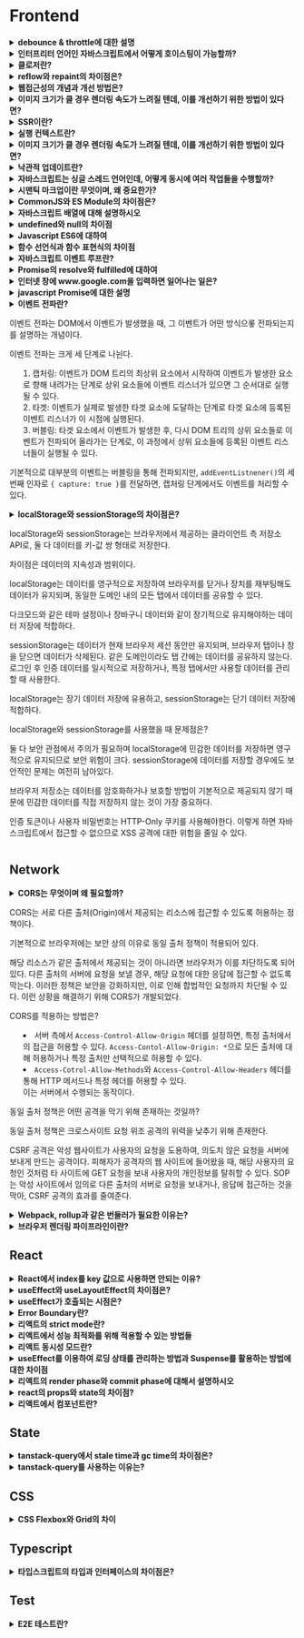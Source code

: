 # Frontend 

<details>

<summary><strong>debounce &#x26; throttle에 대한 설명</strong></summary>

**debounce**와 **throttle**은 이벤트 핸들러 너무 자주 실행되지 않도록 조절하는 기법이다.&#x20;

debounce는 이벤트가 연속적으로 발생할 때, 마지막 이벤트가 발생한 후 일정 시간이 지나야 이벤트 핸들러가 실행되는 방식이다.

Searchbar에서 사용자가 키를 입력할 때마다 검색 요청을 보내면 부하가 지나치게 커지기 때문에, 사용자가 입력을 멈춘 후 일정 시간이 지나면 검색 요청을 보내는 방식으로 디바운스를 적용할 수 있다.&#x20;

throttle은 일정 시간 간격 동안 발생한 이벤트 중 첫 번째 또는 마지막 이벤트만 처리하는 방식이다. 이벤트가 계속해서 발생하더라도 설정된 시간 동안 한 번만 이벤트 핸들러가 실행된다.&#x20;

무한 스크롤은 스크롤이 하단에 위치하게 된 순간 즉시 추가 데이터 요청을 수행하므로, 사용자에게 더 자연스러운 스크롤 경험을 제공할 수 있기 때문에 throttle을 사용하는 것이 더 적합하다.

</details>

<details>

<summary><strong>인터프리터 언어인 자바스크립트에서 어떻게 호이스팅이 가능할까?</strong></summary>

자바스크립트에서 호이스팅이 가능한 이유는 자바스크립트 엔진이 코드를 실행하기 전에 컴파일 단계와 실행 단계를 거치기 때문이다.

컴파일 단계에서 함수 및 변수 선언을 한 부분이 메모리에 할당되며 undefined로 초기화된다. 이후 실행 단계에서 코드가 진행되면서 실제 할당된 값이 대입된다.
실행 단계란 실제 코드가 실행되는 과정으로, 컴파일 단계에서 메모리에 할당된 변수와 함수가 실행된다. 여기서 변수가 할당된 값을 가지게 되고, 함수가 호출되면 그 안의 코드가 수행된다.

</details>

<details>
<summary><strong>클로저란?</strong></summary>

클로저는 함수가 선언될 때의 스코프를 기억하여, 함수가 생성된 이후에도 그 스코프에 접근할 수 있는 기능을 말한다.

클로저는 자바스크립트의 함수가 일급 객체라는 특성과 렉시컬 스코프의 조합으로 만들어진다. 

```
function outerFunction(outerVariable) {
  return function innerFunction(innerVariable) {
    console.log('Outer Variable: ' + outerVariable);
    console.log('Inner Variable: ' + innerVariable);
  };
}

const newFunction = outerFunction('outside');
newFunction('inside'); 
```

`innerFunction`은 `outerFunction`의 내부에 정의되어 있다. `innerFunction`은 자신이 생성된 스코프(`outerFunction`의 스코프)를 기억하고 `outerFunction`의 호출이 완료된 이후에도 그 스코프에 접근할 수 있다.
이것이 클로저가 동작하는 방식이다.

클로저는 다음과 같은 상황에서 활용할 수 있다.

1. 외부에서 접근할 수 없는 비공개 변수와 함수를 만들 수 있으므로 데이터를 은닉하여 외부 접근을 막고 무결성을 유지할 수 있다.
2. 비동기 작업에서 이전의 실행 컨텍스트를 유지해야 할 때 유용하다. 콜백 함수가 비동기적으로 실행될 때, 클로저를 사용하면 함수 실행 시점의 변수를 참조할 수 있다.

```
function createLogger(name) {
  return function() {
    console.log(`Logger: ${name}`);
  };
}

const logger = createLogger('MyApp');
setTimeout(logger, 1000); // 1초 후에 'Logger: MyApp' 출력
```

3. 모듈 패턴은 특정 기능을 캡슐화하고, 외부에 공개하고자 하는 부분만 선택적으로 노출하여 코드의 응집력을 높이고, 유지보수성을 향상시키는 패턴이다.
클로저를 활용하면 필요한 함수와 데이터만 외부로 노출함으로써 모듈 패턴을 쉽게 구현할 수 있다.

</details>
<details>
<summary><strong>reflow와 repaint의 차이점은?</strong></summary>

`reflow`는 브라우저가 페이지의 레이아웃을 다시 계산하는 과정을 말한다. 

DOM의 구조가 변경되거나 CSS 스타일이 변경되면, 브라우저는 각 요소가 화면에 어떻게 배치될지 다시 계산해야 한다. 이 과정은 모든 자식 요소와 관련된 부모 요소까지 영향을 주기 때문에 비용이 많이 드는 작업이다. 

예를 들어, CSS에서 요소의 width나 height 속성을 변경하면, 브라우저는 해당 요소뿐만 아니라 연관된 모든 요소의 배치를 다시 계산해야 한다.

반면에, `repaint`는 요소의 모양이나 스타일이 변경될 때 발생한다. 요소의 레이아웃은 그대로이고, 색상이나 배경 등의 스타일만 변경되는 경우를 말합니다. 

`background-color` 같은 속성을 예로 들면, 브라우저는 요소의 모양만 다시 그리면 되기 때문에 `reflow`보다는 비용이 덜 들지만, 여전히 성능에 영향을 줄 수 있다.

`reflow`는 레이아웃을 다시 계산하는 과정이고, `repaint`는 그 계산 결과를 화면에 다시 그리는 과정이다. 이 둘을 잘 이해하고 관리한다면 성능 최적화에 큰 도움이 됩니다.

1. reflow를 유발하는 CSS 속성 사용을 최소화: width, height, margin, padding, border 등의 속성은 요소의 레이아웃을 다시 계산하게 하므로 reflow를 일으킵니다. 가능한 한 미리 CSS에서 스타일을 설정해 초기 로드 시에만 계산이 이루어지도록 하고, 이후에는 가능한 변경을 지양한다.

2. CSS 애니메이션 최적화: 애니메이션에 transform과 opacity 속성만을 사용하는 것이 성능에 유리하다. 이 두 속성은 GPU 가속을 사용할 수 있어 reflow를 일으키지 않고 repaint만 발생시키므로 CPU 자원을 적게 사용한다.

3. `will-change`: CSS의 `will-change` 속성을 사용하여 브라우저에 특정 요소가 변경될 것이라고 미리 알려줄 수 있다. 예를 들어, `will-change: transform`으로 미리 GPU에서 요소를 준비하게 하여 `reflow` 및 `repaint`에 미치는 영향을 줄일 수 있다. 하지만 `will-change` 속성은 너무 자주 사용하면 메모리 낭비가 발생하므로 필요한 요소에만 적용해야 한다.
</details>
<details>
<summary><strong>웹접근성의 개념과 개선 방법은?</strong></summary>

웹 접근성은 장애인과 고령자 등 신체적 제약이 있는 사용자를 포함해, 모든 사용자가 웹 페이지를 동등하게 이용할 수 있도록 보장하는 개념이다. 네트워크 속도가 느리거나 밝은 햇빛 아래 화면을 보는 등 일상적인 제약 상황에서도, 모든 사용자가 제약 없이 웹을 사용할 수 있도록 하는 것이 웹 접근성의 궁극적인 목표이다.

웹 접근성 개선에는 다양한 방법이 있다.
1. 단순하고 명확한 구조의 HTML과 시맨틱 태그
: 시맨틱 태그는 웹 페이지의 구조와 의미를 명확하게 전달해 스크린 리더가 컨텐츠를 쉽게 이해하도록 도와준다,

2. ARIA 속성을 활용하여 스크린 리더가 동적 컨텐츠나 복잡한 UI 요소를 올바르게 인식할 수 있게 만들 수 있음

3. 키보드로도 페이지를 탐색할 수 있도록 포커스를 명확히 지정하여 키보드 사용자가 필요한 정보에 접근하기 쉽게 해야함

</details>
<details>
<summary><strong>이미지 크기가 클 경우 렌더링 속도가 느려질 텐데, 이를 개선하기 위한 방법이 있다면?</strong></summary>

1. 이미지 포맷 최적화: 전통적인 JPEG나 PNG 대신, WebP 또는 AVIF와 같은 최신 포맷으로 변환할 수 있다. 해당 포맷들은 이미지 품질을 유지하면서도 파일 크기를 크게 줄여준다. 하지만 일부 구버전의 브라우저에서는 최신 이미지 포맷을 지원하지 않으므로 호환성을 고려할 필요가 있다. WebP나 AVIF의 호환성 문제에 대비하기 위해 HTML의 `<picture>` 요소를 통해 fallback 이미지를 적용할 수 있다.
`<picture>` 요소 내부에 WebP나 AVIF와 같은 고효율 포맷을 우선 설정하고, 브라우저가 이를 지원하지 않을 경우 JPEG나 PNG와 같은 기본 포맷을 로드하도록 할 수 있다.

2. 이미지 사이즈 조정: 화면에 노출되는 크기에 비해 이미지가 과도하게 큰 경우 이미지를 작게 리사이징할 수 있다. 필요한 크기에 맞게 잘라 서버에서 내려줄 수 있으며 다양한 디바이스 해상도에 대응하기 위해 Responsive Images 기술 `srcset`과 `sizes` 속성을 활용할 수 있다.
: `srcset`과 `sizes` 속성을 활용할 수 있다. 이 경우, 브라우저가 현재 화면 크기에 최적화된 이미지를 선택하여 로드할 수 있다.

3. 지연 로딩: 사용자가 화면에 스크롤할 때 해당 위치가 도달하는 이미지가 로드되도록 설정하는 방법. 지연 로딩을 통해 초기 로딩 속도를 개선할 수 있다. `HTML loading="lazy"` 속성을 통해 구현할 수 있으며, 이를 통해 불필요한 이미지의 로드를 방지할 수 있다.

4. CDN(Content Delivery Network): CDN을 적용하면 사용자가 지리적으로 가까운 서버에서 이미지를 다운로드하게 되어 로딩 속도를 단축 시킬 수 있다.

</details>
<details>
<summary><strong>SSR이란?</strong></summary>

SSR이란 서버에서 완성된 정적 HTML을 클라이언트에 내려주는 방식이다. 클라이언트 측에서는 해당 HTML을 파싱하여 화면을 그리게 된다.

반면, CSR 방식은 브라우저가 서버로부터 비어있는 HTML을 받아온 후, 필요한 자바스크립트 번들을 다운로드 하고 번들을 실행하여 동적으로 컨텐츠를 채우는 방식이다.

SSR은 다음과 같은 장점을 가지고 있다.
: 화면이 동적으로 그려지는 CSR에 비해 크롤러가 컨텐츠를 쉽게 인식하고, 초기 로드가 상대적으로 빨라 우선순위가 부여되어 상위에 노출될 가능성이 높아지기 때문에 SEO 측면에서 유리하다.
블로그나 커머스 등 SEO가 중요한 웹 애플리케이션에 적합하다.
뿐만 아니라, CSR과 달리 SSR에서는 번들을 다운로드 받거나 번들을 실행하여 동적으로 화면을 그려낼 필요가 없기 때문에 사용자가 빠른 초기 로딩 속도를 경험할 수 있다.

하지만 SSR은 이러한 한계점이 존재한다.
전통적인 SSR 방식은 클라이언트 사이드 라우팅이 불가능하기 때문에 빠르고 매끄러운 페이지 전환 경험을 제공하기 어렵다.
또한, 단순히 정적인 리소스를 내려주는 것이 아니라, 요청 시마다 페이지를 동적으로 구성해서 내려주어야 하는 경우에는 서버 비용이 증가할 수 있다는 단점이 있다.
</details>
<details>
<summary><strong>실행 컨텍스트란?</strong></summary>
실행 컨텍스트는 자스립트에서 코드가 실행되는 환경을 의미한다. 
자바스크립트 엔진이 코드를 실행할 때, 그 코드가 실행될 때의 환경을 정의하고, 관리하기 위해 존재한다.

실행 컨텍스트는 전역 실행 컨텍스트와 함수 실행 컨텍스트로 나눌 수 있다.

전역 실행 컨텍스트는 자바스크립트가 처음 실행될 때 생성되는 컨텍스트이다. 이 전역 컨텍스트는 프로그램이 종료될 때까지 유지되며, 전역에 선언된 변수나 함수가 모두 포함된다.
전역 컨텍스트에서 선언된 변수와 함수는 프로그램 내 어디서든 접근이 가능하다.

기본적으로 자바스크립트는 싱글 스레드이기 떄문에, 전역 실행 컨텍스트는 1개만 존재한다.

함수 실행 컨텍스트는 함수가 호출될 때마다 생성되는 컨텍스트를 의미한다. 각 함수는 자신만의 실행 컨텍스트를 가지며, 이 컨테스트 내에서 선언된 변수와 함수는 해당 함수 내에서만 유효하다.
함수가 종료되면 해당 함수의 컨텍스트도 함께 사라진다.

실행 컨텍스트는 `변수 객체`, `스코프 체인`, `this`로 이루어져 있다.

1. 변수 객체
: 실행 컨텍스트 내에서 사용되는 변수와 함수 선언을 저장하는 공간이다. 전역 컨텍스트에서는 전역 객체가 변수 객체의 역할을 하고, 함수 컨텍스트에서는 활성화 객체가 변수와 매개변수를 관리한다.
2. 스코프 체인
: 현재 실행 중인 컨텍스트와 외부 렉시컬 환경의 연결을 유지한다. 변수를 참조할 때 현재 컨텍스트에서 찾지 못하면 외부 환경으로 범위를 넓혀가며 변수를 찾는다.
3. this
: this는 실행 컨텍스트에 따라 참조하는 객체가 달라진다. 전역 컨텍스트에서는 this가 전역 객체를 가리키며, 함수 컨테스트에서는 함수 호출 방법에 따라 달라진다.

실행 컨텍스트는 이러한 구성요소를 바탕으로 자바스크립트가 실행되는 동안의 환경을 관리하고, 코드 실행 시 변수의 유효 범위나 함수 호출의 맥락을 결정짓는다.
</details>
<details>
<summary><strong>이미지 크기가 클 경우 렌더링 속도가 느려질 텐데, 이를 개선하기 위한 방법이 있다면?</strong></summary>

1. 이미지 포맷 최적화: 전통적인 JPEG나 PNG 대신, WebP 또는 AVIF와 같은 최신 포맷으로 변환할 수 있다. 해당 포맷들은 이미지 품질을 유지하면서도 파일 크기를 크게 줄여준다. 하지만 일부 구버전의 브라우저에서는 최신 이미지 포맷을 지원하지 않으므로 호환성을 고려할 필요가 있다. WebP나 AVIF의 호환성 문제에 대비하기 위해 HTML의 <picture> 요소를 통해 fallback 이미지를 적용할 수 있다. <picture> 요소 내부에 WebP나 AVIF와 같은 고효율 포맷을 우선 설정하고, 브라우저가 이를 지원하지 않을 경우 JPEG나 PNG와 같은 기본 포맷을 로드하도록 할 수 있다.

2. 이미지 사이즈 조정: 화면에 노출되는 크기에 비해 이미지가 과도하게 큰 경우 이미지를 작게 리사이징할 수 있다. 필요한 크기에 맞게 잘라 서버에서 내려줄 수 있으며 다양한 디바이스 해상도에 대응하기 위해 Responsive Images 기술 srcset과 sizes 속성을 활용할 수 있다.
: srcset과 sizes 속성을 활용할 수 있다. 이 경우, 브라우저가 현재 화면 크기에 최적화된 이미지를 선택하여 로드할 수 있다.

3. 지연 로딩: 사용자가 화면에 스크롤할 때 해당 위치가 도달하는 이미지가 로드되도록 설정하는 방법. 지연 로딩을 통해 초기 로딩 속도를 개선할 수 있다. HTML loading="lazy" 속성을 통해 구현할 수 있으며, 이를 통해 불필요한 이미지의 로드를 방지할 수 있다.

4. CDN(Content Delivery Network): CDN을 적용하면 사용자가 지리적으로 가까운 서버에서 이미지를 다운로드하게 되어 로딩 속도를 단축 시킬 수 있다.

</details>

<details>
<summary><strong>낙관적 업데이트란?</strong></summary>
  
낙관적 업데이트는 성공적인 상태 업데이트가 이뤄질거라는 가정 하에 서버 응답 이전에 UI를 미리 업데이트하는 방법이다. 사용자 요청을 서버가 성공적으로 처리할 거라고 미리 예상하고, UI를 즉각적으로 변경해서 사용자에게 빠른 반응을 보여준다.

낙관적 업데이트의 대표적인 예시는 좋아요 기능이다. 사용자가 좋아요 버튼을 클릭하면 서버 응답을 기다리지 않고, 화면에 바로 좋아요 클릭에 대한 상태를 보여주는 것이다. 서버 응답이 성공적으로 돌아오면 그대로 두고, 실패하면 UI에서 해당 좋아요 상태를 해제하거나, 오류 메시지를 보여주는 방식이다.

낙관적 업데이트의 장점은, 서버 응답 속도와 관계 없이 즉각적인 피드백을 제공해서 사용자들이 시스템을 빠르게 쓸 수 있다는 점이다. 
네트워크 상태가 좋지 않거나 응답 시간이 길어도 사용자 경험에는 영향을 덜 미치게 된다.
하지만, 서버에서 오류가 발생하면 잠시동안 화면에 잘못된 정보가 표시될 수 있기 때문에 이 경우를 대비하여 오류 핸들링 로직을 같이설계해야 한다는 주의점이 있다.

낙관적 업데이트는 요청이 성공할 가능성이 높고, 사용자 경험을 즉시 개선하는 데 큰 장점이 있을 때 사용하는 것이 적합하다.
결제나 거래 내역과 같이 중요한 데이터를 다루는 경우에는 낙관적 업데이트가 오히려 사용자 경험을 저해할 수 있다.

낙관적 업데이트를 적용했을 때, 요청에 실패한다면 민감도 높은 정보가 순간적으로 잘못 표시되면서 사용자 경험을 크게 저해할 수 있기 때문이다.

또한 네트워크 환경이 불안정한 경우에, 요청에 대한 실패율이 높아질 수 있으며 이로 인해 잦은 롤백이 발생할 수 있다. 이 경우에도 사용자 경험을 저해할 수 있기 때문에 서버 응답을 기다리는 것이 더 나은 판단일 수 있다.
</details>
<details>
<summary><strong>자바스크립트는 싱글 스레드 언어인데, 어떻게 동시에 여러 작업들을 수행할까?</strong></summary>
자바스크립트는 한 번에 하나의 작업을 처리할 수 있는 단일 콜스택을 가지지만 브라우저나 node.js 환경이 제공하는 비동기 처리 메커니즘 덕분에 여러 작업을 동시에 수행할 수 있다.

자바스크립트는 브라우저의 Wev API나 libuv, 이벤트 루프, 태스크 큐를 이용하여 비동기 작업을 동시에 처리한다.
비동기 작업이 발생하면, 해당 작업은 브라우저의 Wev API에 위임된다.
예를 들어 `setTimeout`이나 `fetch`와 같은 작업이 수행되면 자바스크립트 엔진은 이 작업들을 Web API에 넘기고 다른 코드 실행을 이어간다. Web API에서 비동기 작업이 완료되면, 그 작업은 태스크 큐에 들어가 대기한다.

이후 이벤트 루프가 콜 스택이 비어있는지 확인한 뒤 태스크 큐에서 대기 중인 작업을 콜 스택으로 가져와 실행한다. 이러한 구조 덕분에 자바스크립트는 싱글 스레드임에도 비동기적으로 작업을 처리하여 다양한 작업을 효율적으로 관리할 수 있다. 해당 메커니즘 덕분에 UI 인터랙션이 끊기지 않으며, 대기 시간이 필요한 작업도 동시에 실행되는 것과 같이 동작하게 된다.

자바스크립트의 태스크 큐는 매크로태스크 큐와 마이크로태스크 큐로 나뉜다. 이런 큐는 비동기 작업의 우선순위를 관리하고, 이벤트 루프가 적절한 시점에 콜백을 실행하기 위해 사용된다.

1. 매크로태스크 큐는 일반적인 비동기 작업의 콜백이 저장되는 큐이다. `setTimeout`, `setInterval`, `I/O 작업`, 이벤트 핸들러 등은 작업 완료 후 매크로태스크 큐에 콜백을 대기시킨다. 매크로태스크 큐는 이벤트 루프의 한 번의 반복마다 하나의 태스크만 처리되므로, UI 업데이트나 다른 작업과 균형 있게 진행된다.

2. 마이크로태스크 큐는 더 높은 우선순위가 필요한 비동기 작업들이 대기하는 큐이다. `Promise.then`, `MutationObserver` 등의 비동기 콜백이 여기에 저장된다. 이벤트 루프는 매크로태스크를 실행하기 전에 항상 마이크로태스크 큐를 먼저 확인하고, 모든 마이크로태스크를 처리한 후 매크로태스크로 넘어간다. 이 방식으로 마이크로태스크 큐의 작업은 높은 우선순위로 처리된다.
</details>
<details>
<summary><strong>시맨틱 마크업이란 무엇이며, 왜 중요한가?</strong></summary>
시맨틱 마크업은 HTML 요소를 사용하는 방식으로, 단순히 시각적 목적이 아닌 요소의 의미를 잘 나타내도록 작성하는 방식을 말한다. 
`div`와 `span` 같은 비 시맨틱 태그가 아닌 `header,footer,article,section` 같은 시맨틱 태그를 사용하여 문서 구조와 컨텐츠의 역할을 명확하게 하는 것이다.

시맨틱 마크업이 중요한 이유는 다음과 같다.
1. 접근성을 개선하기 위함
: 시맨틱 요소들은 스크린 리더와 같은 접근성 도구에서 컨텐츠의 구조를 더욱 잘 해석할 수 있게 해주어 시각 장애인이나 노인 등 다양한 사용자 층이 사이트를 효과적으로 탐색할 수 있게 한다.
해당 요소를 올바르게 사용하면, 더 많은 사람들에게 접근 가능한 웹 환경을 제공할 수 있다.

2, SEO에 유리함
: 검색 엔진은 HTML의 시멘틱 구조를 통해 페이지 구성을 파악하기 때문에 시맨틱 마크업을 적절히 적용하면, 검색 엔진이 페이지를 올바르게 파악할 수 있고, 그에 따라 검색 결과에서 더 잘 노출될 가능성이 높아진다. 

따라서 시맨틱 마크업은 단순한 코드 작성 컨벤션을 넘어, 웹 접근성과 SEO를 위한 중요한 요소로 웹 개발에서 필수적인 요소이다.

그렇다면 CSR에서도 시맨틱 마크업이 SEO에 영향을 미칠까?

CSR 환경에서 대부분의 컨텐츠가 클라이언트에서 렌더링 되기 때문에 검색 엔진이 페이지를 크롤링 할 때 페이지의 초기 컨텐츠만 인식할 가능성이 크다. 하지만 최근 검색 엔진들은 javascript 렌더링을 지원하는 방향으로 진화하고 있으며, 페이지의 시맨틱 구조를 어느정도 파악할 수 있기 때문에 시맨틱 마크업을 제대로 적용하면 CSR에서도 검색 엔진이 컨텐츠의 중요한 부분을 더 쉽게 인식하게 되어 검색 결과에 긍정적인 영향을 미칠 수 있다.

</details>

<details>
<summary><strong>CommonJS와 ES Module의 차이점은?</strong></summary>
CommonJS와 ES Module(ESM) 은 자바스크립트에서 모듈을 관리하고 불러오는 두 가지 주요 방식이다.

먼저 CommonJS는 주로 Node.js 환경에서 사용되며, 모듈을 동기적으로 불러옵니다. 모듈이 로드될 때까지 다음 코드가 실행되지 않는 방식입니다. 

CommonJS는 require 키워드를 사용해 모듈을 가져오고, module.exports를 통해 내보낸다. 이 방식은 주로 서버측에서 사용 됐지만, 클라이언트 환경에서도 번들러를 통해 사용할 수 있다.

ES Module은 자바스크립트의 공식 표준 모듈 시스템으로, ECMAScript 2015(ES6)부터 도입되었다. ESM은 브라우저와 Node.js 환경에서 모두 사용할 수 있으며, 모듈을 비동기적으로 로드한다. 
모듈을 가져올 때는 import 키워드를 사용하고, 내보낼 때는 export를 사용한다. ESM은 정적 분석이 가능해, 트리 쉐이킹과 같은 최적화 작업에도 유리하다.

정리하자면, CommonJS는 주로 동기적이고 서버 측에서 많이 사용되며,ESM은 비동기적이고 브라우저와 서버 모두에서 사용할 수 있다는 차이점을 가지고 있다.

하지만 Node.js에서도 최근에는 ESM 사용이 증가하고 있는 추세이며, Node.js는 버전 12부터 네이티브로 ESM을 지원하기 시작했다. 
브라우저와 서버 간의 모듈 호환성을 위해 풀스택 애플리케이션 개발에서도 ESM이 많이 사용되고 있다. 특히 ESM은 비동기적 로딩과 트리 쉐이킹 같은 최적화 작업에 유리하다는 점에서 점점 더 선호되고 있다.
</details>

<details>
<summary><strong>자바스크립트 배열에 대해 설명하시오</strong></summary>
자바스크립트의 배열은 순서가 있는 리스트형 객체로, 여러 값을 하나의 자료구조에 저장할 수 있다.

배열은 제로 인덱스 기반으로, 배열의 각 값은 인덱스를 통해 접근할 수 있다. 배열 내부에는 다양한 데이터 타입을 함께 저장할 수 있다.

```javascript
const array = [1, 'apple', true, { key: 'value' }];
```

자바스크립트 배열의 중요한 특징 중 하나는 동적 배열이라는 점이다. 배열의 크기를 미리 지정하지 않아도 요소를 추가할 때마다 배열의 크기가 자동으로 조정된다는 특징이 있다.
요소를 추가하거나 특정 인덱스에 값을 할당하면 배열은 자동으로 확장된다.

자바스크립트의 length 속성은 배열의 크기를 나타내며, 배열에 요소가 추가되거나 제거될 때 자동으로 변경된다.

배열은 자바스크립트의 객체와 유사한 방식으로 관리되며, 해시 테이블과 같은 자료구조로 구현되어 있다. 
이로 인해 배열 요소들은 메모리 상에서 연속적이지 않아도 되며 배열의 크기를 미리 지정하지 않고도 유연하게 사용 가능하다는 특징이 있다.

</details>
<details>
<summary><strong>undefined와 null의 차이점</strong></summary>
`undefined`와 `null` 둘 다 값이 없다는 의미를 갖고 있지만, 이러한 차이점을 가지고 있다.

`undefined`는 자바스크립트에서 자동으로 할당되는 값이다.
변수는 선언했지만, 아직 아무 값도 할당하지 않았을 때, 자바스크립트는 해당 변수에 `undefined`라는 값을 자동으로 할당한다.

반면에 `null`은 개발자가 의도적으로 할당하는 값으로 특정 변수에 값이 없음을 명확하게 표현하기 위해 `null`을 할당할 수 잇다.

==에서는 `null`과 `undefined`가 동일하다고 처리되지만 ===에서는 다르게 취겁된다.

메모리 관련 차이점은 다음과 같다.
`null`은 개발자가 명시적으로 메모리를 해제하고자 할 때 사용하는 방법이다. 객체를 참조하던 변수를 `null`로 설정하면, 해당 변수는 더이상 그 객체를 가리키지 않으므로 참조가 끊어진다. 참조가 끊기면 javascript의 가비지컬렉터는 해당 객체가 더이상 사용되지 않는다고 판단하여 메모리에서 제거할 수 있다.

`undefined`는 자바스크립트 엔진이 자동으로 할당하는 값으로, 메모리 해제와 직접적인 관련은 없다. 변수가 `undefined` 상태라고 해서 가비지 컬렉션 대상이 되는 것은 아니며, 이 값 자체가 메모리 해제를 유도하는 것은 아니다. `undefined`는 값이 정의되지 않음을 나타낼 뿐이며 변수 값이 `undefined`라고 해서 자바스크립트가 해당 변수를 메모리 해제 대상으로 인식하지는 않는다.
</details>
<details>
<summary><strong>Javascript ES6에 대하여</strong></summary>

ES6는 자바스크립트의 최신 버전으로 코드의 가독성과 유지보수셩을 높이고 현대 웹 애플리케이션의 요구를 반영하기 위한 여러 기능들을 제공한다.

다음과 같은 변경사항들이 있다.

1. let과 const 키워드의 추가: let은 변수 선언, const는 상수 선언에 사용된다. var과 달리 let과 const는 블록 스코프를 가지므로 코드의 안정성이 더 높다. 또한 변수 선언 이전에 접근했을 때 undefined가 할당되징 낳고, ReferenceError가 발생한다는 점에서도 차이가 있다.

2. 화살표 함수의 도입: 기존 함수의 정의 방식보다 간결하고 가독성이 좋다. this의 바인딩을 호출 문맥과 일치시키기 때문에 함수 내부에서의 혼란이 줄었다.

3. class 문법의 추가: 객체 지향 프로그래밍의 핵심 개념인 생성자, 상속, 메서드 오버라이딩 등을 자바스크립트에서 활용할 수 있게 되었다.

4. 템플릿 리터럴의 추가: 문자열 내에 변수를 쉽게 삽입할 수 있어 기존의 문자열 연결 방식보다 가독성과 유연성이 향상되었다.

이외에도 구조 분해 할당, Spread Operator과 Rest Parameter, Promise 등 중요한 기능들이 추가되었다.
</details>

<details>
<summary><strong>함수 선언식과 함수 표현식의 차이점</strong></summary>
함수 선언식과 함수 표현식은 자바스크립트에서 함수를 정의하는 방법으로 다음과 같은 차이졈을 갖고 있다.

- 함수 선언식은 이름이 있는 함수이다. 자바스크리븥 엔진이 코드를 실행하기 전에 메모리에 로드하기 때문에 호이스팅이 발생한다.<br/>
=> 함수 선언식으로 정의된 함수는 코드 내 어디서든 호출이 가능하다.

```javascript
console.log(add(2, 3)); // 5

function add(a, b) {
    return a + b;
}
```
`add` 함수는 선언된 위치보다 앞에서 호출해도 정상 작동한다. 자바스크립트 엔진이 실행 전에 함수 선언을 미리 메모리에 로드했기 때문이다.

- 함수 표현식은 변수에 익명 함수를 할당하는 방식으로, 할당된 변수명으로 호출할 수 있다.<br/>
함수 표현식은 호이스팅이 되지 않으며, 변수에 할당된 이후에만 호출할 수 있다. 코드의 흐름 상 변수가 선언된 후에만 해당 함수를 사용할 수 있다.

```javascript
console.log(multiply(2, 3)); // not defined 에러 발생

const multiply = function (a, b) {
    return a * b;
};
```

함수 선언식은 호이스팅이 되어 코드의 어디서든 호출이 가능하지만, 함수 표현식은 변수에 할당된 후에만 사용 가능하다.

</details>

<details>
<summary><strong>자바스크립트 이벤트 루프란?</strong></summary>

자바스크립트의 이벤트 루프는 자바스크립트가 싱글 스레드 기반 언어임에도 불구하고 비동기 작업을 처리할 수 있게 해주는 중요한 메커니즘이다.

자바스크립트는 기본적으로 한 번에 한 가지의 작업만 수행할 수 있다. 하지만 이벤트 루프가 콜 스택과 태스크 큐를 관리하면서 비동기 작업이 완료되면 그 결과를 처리할 수 있게 도와준다.
콜 스택은 현재 실행 중인 코드가 쌓이는 곳이고, 태스크 큐는 비동기 작업이 완료되면 그 결과를 대기시키는 곳이다.

자바스크립트에서 `setTimeout(callback, 0)`을 호출하면, 이 콜백 함수는 바로 실행되는 것이 아니라 웹 API에 의해 타이머가 설정되고, 그 타이머가 0밀리초 후에 만료되면 콜백 함수가 태스크 큐에 추가된다. 그 후 콜스택이 비어있는 시점에 이벤트 루프가 태스크 큐에서 대기 중인 callback을 꺼내서 실행한다.

따라서 `setTimeout(callback, 0)`을 호출해도 현재 실행 중인 모든 동기 작업들이 완료된 후에야 그 콜백이 실행된다. 
</details>
<details>
<summary><strong>Promise의 resolve와 fulfilled에 대하여</strong></summary>

resolve는 Promise를 완료시키는 함수이고, fulfilled는 해당 Promise가 완료된 상태를 뜻한다.

resolve는 Promise가 성공적으로 끝났을 때 결과 값을 넘겨주는 함수이다.

어떤 비동기 작업이 잘 끝났을 때, resolve를 호출해서 '이 작업이 끝났고 결과는 이렇게 나왔다' 라고 전달하게 된다. 이렇게 resolve가 호출되면, Promise의 상태는
fulfilled로 바뀌게 된다.

resolve는 Promise를 성공적으로 마무리 짓는 행위라고 볼 수 있고, fulfilled는 그 결과로 발생하는 완료된 상태를 의미한다.

만약 비동기 작업에 오류나 실패가 발생하면 reject가 호출되어 reject 상태가 된다. 
then은 resolve 된 값을 처리하고 catch는 reject된 오류를 처리하는 식으로 Promise의 결과를 다루게 된다.
</details>

<details>
<summary><strong>인터넷 창에 www.google.com을 입력하면 일어나는 일은?</strong></summary>

1. DNS 조회: 사용자가 www.google.com을 입력하면 브라우저는 도메인 주소를 IP 주소로 변환(DNS 조회)한다. 브라우저는 캐시된 DNS 기록을 먼저 확인하고, 없으면 로컬 DNS 서버에 요청하여 해당 IP 주소를 얻는다. 
2. TCP 연결 수립: IP 주소가 확인되면, 브라우저는 서버와 TCP 연결을 수립한다. TCP는 데이터를 신뢰성 있게 전달하기 위한 프로토콜이다. 이 과정에서 브라우저는 서버와 3-way-handshake를 수행한다.<br/>
브라우저가 SYN 패킷을 보내고, 서버가 SYN-ACK 패킷을 보내며, 다시 브라우저가 ACK 패킷을 보내는 과정이다.
3. HTTP 요청:  TCP 연결이 수립되면, 브라우저는 HTTP/HTTPS 요청을 보낸다. 만약 HTTPS 를 사용할 경우, SSL/TLS 핸드셰이트도 수행한다. 이 과정에서 브라우저와 서버가 암호화된 연결을 설정하기 위한 보안 인증서를 교환하고, 암호화 키를 협상한다.
4. 서버의 응답: 서버는 요청을 받고 해당 리소스(HTML, CSS, Javascript)를 브라우저에게 응답으로 보낸다.
5. 브라우저 렌더링: 받은 리소스를 바탕으로 브라우저 렌더링 파이프라인을 진행한다. DOM과 CSSOM을 생성하고, 렌더 트리를 구성한 뒤, 레이아웃과 페인트 단계를 통해 웹 페이지가 화면에 표시된다.

</details>
<details>
<summary><strong>javascript Promise에 대한 설명</strong></summary>
자바스크립트는 비동기처리를 위한 콜백 함수를 많이 사용한다. 하지만 콜백 함수는 코드가 복잡해짐에 따라 중첩되는 콜백 지옥 문제를 야기할 수 있다. Promise는 이러한 비동기 처리의 가독성을 높이고, 코드의 흐름을 명확하게 관리하도록 도와주는 방식이다.

Promise는 다음과 같은 상태를 가진다.

1. Pending(비동기 작업이 아직 완료되징 않은 초기 상태)
2. Fulfilled(비동기 작업이 성공적으로 완료되어 값을 반환한 상태)
3. Rejected(비동기 작업이 실패하여 오류를 반환한 상태)

세 가지 상태 중 하나로 전환되면, 이후에는 다른 상태로 전환되지 않으며, `Fulfilled`나 `Rejected`상태가 되면 결과값을 통해 해당 작업의 성공 여부를 알 수 있다.

Promise 객체는 비동기 작업을 수행할 함수를 인자로 받아서 실행하며, 해당 함수는 resolve와 reject라는 두 가지 콜백을 받는다.

resolve는 비동기 작업이 성공했을 때 값을 전달하여 Promise를 fulfilled 상태로 전환하고, reject는 비동기 작업이 실패했을 때 오류를 전달하여 Promise를 Rejected 상태로 전환한다.

또한 try-catch-finally의 구조로 비동기 작업의 실패와 에러, 또 마지막 부분에 대한 처리를 명시적으로 나타내줄 수 있다.

Promise는 코드의 가독성을 높이고, 비동기 작업의 흐름을 제어하는 데 매우 유용하다. 여러 개의 Promise를 순차적으로 연결할 수도 있고, Promise.all이나 allSettled 같은 메서드를 통해 병렬로 비동기 작업을 처리해볼 수 있다.

하지만 다음과 같은 단점이 있다. 

1. 복잡한 에러처리: Promise는 단일 체인에서는 에러 처리가 간단하지만, 여러 Promise가 중첩되거나 서로 다른 비동기 흐름에서 에러가 발생할 경우 복잡도가 증가할 수 있다. 비동기 흐름에서 발생하는 다양한 에러를 모두 처리하려면 코드가 복잡해질 수 있다.

2. 콜백 지옥을 완전히 해결할 수 없음: Promis는 콜백 지옥 문제를 어느 정도 해결하지만, 비동기 작업이 복잡하게 중첩되면 여전히 콜백과 유사하게 여러 then 메서드가 연속해서 사용되며 가독성이 떨어질 수 있다. 여러 Promise를 순차적으로 실행해야 할 때 then 체인을 계속 사용하면 코드의 들여쓰기 구조가 복잡해지고 이해하기 어려워지는 문제점이 있다. 해당 문제점은 async/await를 통해 개선할 수 있다.
</details>
<details>
<summary><strong>이벤트 전파란?</strong><summary>

이벤트 전파는 DOM에서 이벤트가 발생했을 때, 그 이벤트가 어떤 방식으롷 전파되는지를 설명하는 개념이다.

이벤트 전파는 크게 세 단계로 나뉜다.

1. 캡처링: 이벤트가 DOM 트리의 최상위 요소에서 시작하여 이벤트가 발생한 요소로 향해 내려가는 단계로 상위 요소들에 이벤트 리스너가 있으면 그 순서대로 실행될 수 있다.
2. 타겟: 이벤트가 실제로 발생한 타겟 요소에 도달하는 단계로 타겟 요소에 등록된 이벤트 리스너가 이 시점에 실행된다.
3. 버블링: 타겟 요소에서 이벤트가 발생한 후, 다시 DOM 트리의 상위 요소들로 이벤트가 전파되어 올라가는 단계로, 이 과정에서 상위 요소들에 등록된 이벤트 리스너들이 실행될 수 있다.

기본적으로 대부분의 이벤트는 버블링을 통해 전파되지만, `addEventListnener()`의 세 번째 인자로 `{ capture: true }`를 전달하면, 캡처링 단계에서도 이벤트를 처리할 수 있다.

</details>
<details>
<summary><strong>localStorage와 sessionStorage의 차이점은?</strong><summary>

localStorage와 sessionStorage는 브라우저에서 제공하는 클라이언트 측 저장소 API로, 둘 다 데이터를 키-값 쌍 형태로 저장한다.

차이점은 데이터의 지속성과 범위이다.

localStorage는 데이터를 영구적으로 저장하여 브라우저를 닫거나 장치를 재부팅해도 데이터가 유지되며, 동일한 도메인 내의 모든 탭에서 데이터를 공유할 수 있다.

다크모드와 같은 테마 설정이나 장바구니 데이터와 같이 장기적으로 유지해야하는 데이터 저장에 적합하다.

sessionStorage는 데이터가 현재 브라우저 세션 동안만 유지되며, 브라우저 탭이나 창을 닫으면 데이터가 삭제된다. 같은 도메인이라도 탭 간에는 데이터를 공유하지 않는다.
로그인 후 인증 데이터를 일시적으로 저장하거나, 특정 탭에서만 사용할 데이터를 관리할 때 사용한다.

localStorage는 장기 데이터 저장에 유용하고, sessionStorage는 단기 데이터 저장에 적합하다.

localStorage와 sessionStorage를 사용했을 때 문제점은?

둘 다 보안 관점에서 주의가 필요하며 localStorage에 민감한 데이터를 저장하면 영구적으로 유지되므로 보안 위험이 크다.
sessionStorage에 데이터를 저장할 경우에도 보안적인 문제는 여전히 남아있다.

브라우저 저장소는 데이터를 암호화하거나 보호할 방법이 기본적으로 제공되지 않기 때문에 민감한 데이터를 직접 저장하지 않는 것이 가장 중요하다.

인증 토큰이나 사용자 비밀번호는 HTTP-Only 쿠키를 사용해야한다. 이렇게 하면 자바스크립트에서 접근할 수 없으므로 XSS 공격에 대한 위험을 줄일 수 있다.
</details>

<h2>Network</h2>

<details>
<summary><strong>CORS는 무엇이며 왜 필요할까?</strong><summary>

CORS는 서로 다른 출처(Origin)에서 제공되는 리소스에 접근할 수 있도록 허용하는 정책이다.

기본적으로 브라우저에는 보안 상의 이유로 동일 출처 정책이 적용되어 있다.

해당 리소스가 같은 출처에서 제공되는 것이 아니라면 브라우저가 이를 차단하도록 되어 있다. 다른 출처의 서버에 요청을 보낼 경우, 해당 요청에 대한 응답에 접근할 수 없도록 막는다.
이러한 정책은 보안을 강화하지만, 이로 인해 합법적인 요청까지 차단될 수 있다. 이런 상황을 해결하기 위해 CORS가 개발되었다.

CORS를 적용하는 방법은?

- 서버 측에서 `Access-Control-Allow-Origin` 헤더를 설정하면, 특정 출처에서의 접근을 허용할 수 있다. `Access-Contol-Allow-Origin: *`으로 모든 출처에 대해 허용하거나 특정 출처만 선택적으로 허용할 수 있다.
- `Access-Cotrol-Allow-Methods`와 `Access-Control-Allow-Headers` 헤더를 통해 HTTP 메서드나 특정 헤더를 허용할 수 있다.<br/>
이는 서버에서 수행되는 동작이다.

동일 출처 정책은 어떤 공격을 막기 위해 존재하는 것일까?

동일 출처 정책은 크로스사이트 요청 위조 공격의 위력을 낮추기 위해 존재한다.

CSRF 공격은 악성 웹사이트가 사용자의 요청을 도용하여, 의도치 않은 요청을 서버에 보내게 만드는 공격이다. 피해자가 공격자의 웹 사이트에 들어왔을 때, 해당 사용자의 요청인 것처럼
타 사이트에 GET 요청을 보내 사용자의 개인정보를 탈취할 수 있다. SOP는 악성 사이트에서 임의로 다른 출처의 서버로 요청을 보내거나, 응답에 접근하는 것을 막아, CSRF 공격의 효과를 줄여준다.
</details>
<details>
<summary><strong>Webpack, rollup과 같은 번들러가 필요한 이유는?</strong></summary>

번들러는 다양한 파일과 모듈을 하나의 배포 가능한 번들로 묶는 역할을 한다. 번들러가 필요한 주요 이유는 다음과 같다.

1. 네트워크 요청 성능을 개선하기 위해: 다수의 개별 파일에 대해 모두 네트워크 요청을 수행할 경우, 성능에 부정적인 영향이 있을 수 있다. 번들러는 다수의 파일을 하나 또는 소수의 파일로 묶어 네트워크 요청을 최적화함
2. 번들러는 트랜스파일링을 통해 더 효율적이고 호한성 있는 애플리케이션을 만드는데 기여한다: 트랜스파일링을 통해 코드를 최적화하고 `Dead Code Elimination`과 `Tree Shaking`과 같은 방법을 통해 사용되지 않는 코드와 불필요한 모듈을 제거해 번들 크기를 줄이고 로딩 성능을 개선한다.<br/>
번들러는 호환성을 높이기 위해 최신 Javascript 문법과 기능을 구형 브라우저에서도 실행 가능하도록 변환한다.
</details>
<details>
<summary><strong>브라우저 렌더링 파이프라인이란?</strong></summary>

브라우저가 웹 페이지를 화면에 표시하기 위해 거치는 과정을 브라우저 렌더링 파이프라인이라고 한다.

다음과 같은 단계로 나눌 수 있다.

1. DOM 생성: 브라우저가 HTML 파일을 받으면, 이 파일을 바이트 단위로 읽기 시작한다. 브라우저의 HTML 파서는 이 바이트들을 문자로 변환하고, 이 문자들을 다시 HTML 토큰으로 변환한다. 이 HTML 토큰들은 각각의 태그와 그 안에 포함된 텍스트, 속성 등을 의미하게 된다.<br/>
HTML 토큰이 생성되면, 브라우저는 이를 기반으로 DOM 트리를 생성한다. DOM 트리는 HTML 문서의 구조를 트리 형태로 표현한 것으로, 각 태그가 노드가 되어 부모-자식 관계를 형성한다.

2. CSSOM 생성: 브라우저는 CSS파일을 파싱한다. CSS 파일 역시 바이트로 전송되므로, 브라우저는 이를 문자로 변환한 뒤, CSS 규칙으로 나눈다. 각 CSS 규칙은 선택자(selector)와 선언(declaration)으로 구성되는데, 선택자는 스타일을 적용할 HTML 요소를 정의하고, 선언은 적용할 스타일을 정의한다.<br/>
브라우저는 이 CSS 규칙들을 기반으로 CSSOM 트리를 생성한다. CSSOM 트리는 DOM과 유사하게 트리 구조를 가지며, 각 노드는 해당 노드에 적용될 스타일 정보를 포함한다.

3. 렌더 트리 생성: 브라우저는 DOM과 CSSOM을 결합하여 렌더 트리를 생성한다. 렌더 트리는 화면에 실제로 표시될 요소들로만 구성된다. 렌더 트리의 각 노드는 DOM 트리의 요소와 연결되며, CSSOM 트리에서 해당 요소에 적용된 스타일 정보를 포함한다. 렌더 트리는 HTML 문서의 구조와 각 요소의 스타일 정보를 모두 포함한 트리이다.

4. 레이아웃: 렌더 트리가 생성된 후, 브라우저는 이 트리를 사용해 각 요소의 정확한 위치와 크기를 계산한다. 이 과정이 바로 레이아웃이다. 레이아웃 과정에서는 렌더 트리의 각 노드가 화면의 어디에 위치할 지, 그리고 얼마나 큰지를 계산하게 된다. 이 계산은 뷰포트 크기와 같은 정보에 의존하게 되며, 화면의 크기가 변경되면 브라우저는 레이아웃 과정을 다시 수행해야 한다.

5. 페인팅: 레이아웃이 완료되면, 브라우저는 각 요소를 실제로 화면에 그리는 작업을 시작한다. 이 과정을 페인팅이라고 하며, 텍스트, 색상, 그림자, 이미지 등 모든 시각적 요소가 화면에 그려진다. 복잡한 그래픽이나 애니메이션이 포함된 경우 페인트 작업이 많아져 성능이 저하될 수 있다.

6. 컴포지팅: 브라우저는 화면에 그려질 요소들을 각각의 레이어로 분리하고, 이 레이어들을 결합하여 최종 화면을 구성한다. 이 과정에서는 GPU를 활용하여 각 레이어를 빠르게 합성한다.

</details>
<h2>React</h2>

<details>

<summary><strong>React에서 index를 key 값으로 사용하면 안되는 이유?</strong></summary>

배열의 요소들이 추가되거나 삭제될 때, 배열의 순서가 바뀌는 경우 문제가 발생할 수 있기 때문이다.

리액트는 key를 통해 리스트에서 어떤 요소가 변경, 추가, 삭제되었는지 추적하며, index를 key로 사용하면 배열의 순서가 변경될 때 리액트가 요소들을 잘못 인식할 수 있기 때문이다. 리액트는 이를 새로운 요소로 인식해 불필요하게 재렌더링을 하거나, 요소의 상태를 잘못 처리할 수 있다.

따라서 데이터의 유일성을 보장하고 변하지 않는 값을 사용해야하며, 데이터베이스에서 제공하는 고유 ID를 사용하는 것이 일반적이다.

</details>

<details>
<summary><strong>useEffect와 useLayoutEffect의 차이점은?</strong></summary>

`useEffect`와 `useLayout` 모두 렌더링 후에 특정 작업을 수행하기 위해 사용되지만 실행되는 타이밍과 용도가 다르다.

`useEffect`는 렌더링이 완료되는 시점에 비동기적으로 실행된다. 화면이 실제로 사용자에게 그려진 후에 `useEffect`가 실행되는 방식이다. 보통 데이터를 가져오는 작업이나 이벤트 리스너 추가 등 렌더링 후에 화면에 직접적인 영향을 주지 않는 작업에 주로 사용된다.

`useLayoutEffect`는 렌더링 후 DOM이 업데이트 되기 직전 시점에 동기적(화면에 내용이 그려지기 전에 모든 레이아웃 관련 작업이 완료됨)으로 실행된다. DOM의 크기를 측정하거나 위치를 조정해야할 때 `useLayoutEffect`를 사용하면 즉각적으로 그 변경사항이 반영되어 화면 깜빡임이나 불필요한 재렌더링을 방지할 수 있다.

렌더링 후 실행되는 비동기 작업에는 `useEffect`가 적합하고 레이아웃 작업이나 DOM 조작과 같이 화면에 그려지기 전에 완료되어야 하는 작업에는 `useLayoutEffect`가 적합하다.

`useLayoutEffect`는 동기적으로 실행되기 때문에 너무 많은 작업이 실행되면 렌더링이 느려질 수 있다. 보통은 `useEffect`를 사용하고 화면에 영향을 주는 작업만 `useLayoutEffect`로 처리하는 것이 좋다.
</details>
<details><summary><strong>useEffect가 호출되는 시점은?</strong></summary>

React의 useEffect는 컴포넌트의 특정 시점에 자동으로 호출되는 훅이다

컴포넌트가 

1. 마운트
2. 업데이트
3. 언마운트

되는 시점에 호출된다.

useEffect는 컴포넌트가 마운트될 때(처음 렌더링되고 나서) 호출된다. 이때 데이터 초기화나 외부 API 호출, 구독 설정 등의 작업을 실행할 수 있다. 이때 useEffect는 컴포넌트가 처음 마운트될 때 필요한 초기 작업을 수행할 수 있다.

useEffect는 의존성 배열에 지정된 값이 변경될 때마다 다시 호출된다. 두 번째 인자로 주어지는 의존성 배열은 useEffect가 어떤 상태나 props의 변화에 반응할지를 결정하는데, 예를 들어 

```javascript
useEffect(() => {...}, [count])
```

처럼 `count` 상태가 의존성 배열에 있을 경우, `count` 값이 변경될 때마다 useEffect가 호출된다. 

이를 통해 특정 상태나 props가 변경될 때마다 필요한 동작을 수행하도록 할 수 있으며, 컴포넌트의 변화에 따라 동적으로 실행되는 로직을 설정할 수 있다.
단, 의존성 배열을 넘기지 않을 경우에는 매 렌더링마다 호출된다.

마지막으로, 의존성 배열에 지정된 값이 변경될 때와, 컴포넌트가 언마운트될 때 useEffect의 return 값으로 지정된 클린업 함수가 호출된다. 

이 정리 함수를 이용하여 이벤트 리스너 제거, 타이머 해제, 구독 취소 등의 작업을 수행할 수 있다. 이를 통해 useEffect를 통해 발생한 부수효과를 정리하는 것이다.

useEffect는 컴포넌트가 처음 렌더링된 후, 의존성 배열의 값이 변경될 때, 그리고 컴포넌트가 언마운트될 때 호출된다.
</details>
<details>
<summary><strong>Error Boundary란?</strong></summary>
Error Boundary는 React 컴포넌트에서 발생하는 오류를 잡아내고, 전체 애플리케이션이 다운되는 것을 방지하기 위한 특수한 컴포넌트이다. 클라이언트에서 오류가 발생할 때 표시할 UI를 지공하여, 애플리케이션의 신뢰성과 사용자 경허을 높이는 데 활용된다.
클래스 형 컴포넌트의 `componentDidCatch`와 `getDerivedStateFromError` 두 가지 라이프 사이클 메서드를 사용하여 오류 발생 시의 행동을 정의할 수 있다.

`ErrorBoundary`는 클래스형 컴포넌트에서만 사용할 수 있다.

`ErrorBoundary`가 필요한 이유는?

React는 기본적으로 비동기 작업에서 발생하는 오류를 자동으로 처리하지 않으므로, 오류가 발생할 경우 페이지 전체가 하얗게 변하거나 사용자 입장에서 알 수 없는 화면이 표시되는 상황이 발생할 수 있다.
이는 사용자 경험을 크개 저해하고, 대규모 애플리케이션에서 신뢰성에 큰 문제가 된다. `ErrorBoundary`는 해당 문제를 해결하여 에러가 발생한 영역에서 대체 UI를 표시하고, 애플리케이션의 나머지 부분은 정상적으로 동작하도록 도와준다.

`ErrorBoundary`를 적절히 배치하면ㅡ 오류가 발생한 컴포넌트만 대체 UI로 전환되어 애플리케이션의 안정성을 유지하고, 사용자에게 오류 메시지나 대체 화면을 제공하여 더 나은 사용자 경험을 제공한다. 

더불어 `ErrorBoundary`는 오류 발생 시의 대체 UI 로직을 선언형으로 작성할 수 있게 하여 코드의 가독성과 유지 보수성을 높이는 데 도움이 된다.

선언형으로 처리하는 것의 의미와 유지 보수성에 왜 도움이 되는지?

선언형으로 처리한다는 의미는 개발자가 무엇을 해야하는지를 정의하는 방식으로, 어떻게 할지에 대한 세부적인 절차를 직접 작성하지 않아도 된다는 것을 뜻한다.

`ErrorBoundary`에서 이 컴포넌트가 오류를 감지하면 특정 대체 UI를 보여준다와 같은 목적을 코드 상에서 명시함으로써, 실제로 오류가 발생할 때 실행되는 세부적인 절차는 컴포넌트가 알아서 처리하게 된다.

유지 보수성에 도움이 되는 이유는, 선언형 코드가 명령형 코드에 비해 직관적이고 간결하여 가독성이 높기 때문이다.<br/>
`ErrorBoundary` 같은 경우에 특정 `ErrorBoundary`로 감싼 영역이 어떤 방식으로 에러를 처리할 지 한 눈에 알 수 있다. 뿐만 아니라 비즈니스 로직과 에러 처리 로직이 명확하게 분리되어 코드의 복잡성이 낮아진다.
</details>
<details>
<summary><strong>리액트의 strict mode란?</strong></summary>

리액트의 strict mode는 주로 개발 중에 발생할 수 있는 잠재적인 문제를 사전에 감지하고 예방하기 위해 사용된다. 

몇 가지의 주요 목적이 있다.

1. 오래된 라이프 사이클 메서드와 비권장 API 사용을 감지
: componentWillMount, componentWillReceiveProps와 같은 메서드들은 더이상 사용이 권장되지 않은데, 해당 메서드들이 코드에 포함된 경우 경고를 표시해준다.

2. 의도치 않은 부수 효과 방지
: 컴포너트의 렌더링이 예측 가능하고 순수하게 이루어지기를 기대한다. 

</details>

<details>
<summary><strong>리액트에서 성능 최적화를 위해 적용할 수 있는 방법들</strong></summary>

리액트에서 성능 최적화를 위해 여러 가지 방법을 사용할 수 있는데, 대표적으로 메모이제이션이 있다.

리액트의 memo를 사용하여 컴포넌트를 메모이제이션 할 수 있다. 컴포넌트의 props가 변경되지 않았을 때, 리렌더링을 방지하여 성능을 최적화하는 기법이다.
특히 렌더링 비용이 큰 컴포넌트에서 유용하다.

useCallback과 useMemo를 활용할 수도 있다.

useCallback은 함소를 메모이제이션하여 불필요한 함수 재생성을 방지하고, useMemo는 값의 재계산을 방지하여 성능을 최적화한다.

마지막으로 코드 스플리팅이 있다. 코드 스플리팅은 큰 애플리케이션을 여러 개의 작은 청크로 나누어, 필요한 청크만 로드하게 하여 초기 로드 시간을 줄인다.

React.lazy와 Suspense를 사용하여 컴포넌트를 동적으로 로드할 수 있다.

코드 스플리팅은 다음과 같은 경우에 사용해야 한다.

- 초기 로딩 시간이 길어지는 경우: 애플리케이션이 커지면, 초기 로딩에 모든 코드를 로드하는 것이 비효율적일 수 있기 때문에 스플리팅을 사용해 초기 로드 시 필요한 핵심 코드만 로드하고, 이후 추가적인 기능은 필요할 때 로드하도록 하면 초기 로딩 속도를 크게 개선할 수 있다.
- 라우트 별 코드 분할이 필요한 경우: SPA에서는 각 페이지가 별도의 기능과 UI를 가지므로, 라우트 별로 필요한 코드만 분리하여 로드할 수 있다. 이 방식은 React.lazy와 Suspense를 사용하여 라우트 별 컴포넌트를 동적으로 불러올 때 유용하다.

</details>
<details>
<summary><strong>리액트 동시성 모드란?</strong></summary>

리액트의 동시성 모드는 여러 작업을 비동기적으로 동시에 처리하면서도 중간에 더 중요한 작업이 들어오면 우선순위를 바꿔서 그 작업을 먼저 처리하는 기능을 의미한다.

예전 리액트는 스택 구조로 이루어져, 한 번 렌더링을 시작하면 끝까지 멈추지 않고 다 처리했어야 했다. 하지만 동시성 모드에서는 중간에 멈추거나 작업을 잠시 뒤로 미뤄둘 수 있어서 중요한 작업을 먼저 끝낼 수 있게 되었다.

이 동시성 기능을 활용하여 리액트는 중요한 작업과 덜 중요한 작업을 나눠서 덜 중요한 작업은 백그라운드에서 진행하고 중요한 부분은 바로 사용자에게 보여준다.

검색창에 뭔가 입력하고 있을 때, 그에 맞춰 검색 결과가 업데이트 되더라도, 리액트가 해당 작업을 백그라운드에서 처리하게 하여 화면이 느려지지 않게 할 수 있다.

동시성을 활용한 기능은?

- startTrascistion이란 기능을 사용하면 특정 상태 업데이트를 덜 중요한 작업으로 분류하여 사용자가 클릭하거나 입력하는 반응 같은 중요한 업데이트가 우선적으로 처리된다.

- useDeferredValue라는 훅을 사용하면 값의 업데이트를 잠시 지연시킬 수 있어, 사용자가 빠르게 입력할 때마다 리렌더링 되지 않게 최적화할 수 있다.

동시성 모드의 장점은 사용자와 상호작용하는 부분이 훨씬 매끄럽게 느껴진다는 것이다.

동시성이 필요한 부분은?

주로 사용자와의 상호작용이 빈번하고 응답성이 중요한 경우이다.

1. 검색 필터링이나 자동 완성 같은 기능: 사용자가 검색어를 입력할 때마다 결과가 업데이트 되는 경우, 모든 입력마다 화면이 리렌더링 된다면 앱이 느려지고 끊김이 생길 수 있다.
이 때 동시성 모드를 사용하면 검색어 입력 자체가 더 중요한 작업이 되어 검색 결과 업데이트는 백그라운드에서 처리되므로, 입력이 빠르고 부드럽게 유지된다

2. 무거운 데이터나 리스트를 로딩하는 경우: 스크롤 목록을 보면서 네트워크를 통해 데이터를 로딩할 때, 새로운 항목을 추가로 불러오는 작업보다 사용자가 현재 보고 있는 화면이 더 중요한 작업이다. 이럴 경우에 동시성을 사용하면 로딩은 백그라운드로 넘기고, 스크롤을 최우선으로 부드럽게 렌더링 할 수 있다.

3. 애니메이션이 포함된 화면 전환이나 중요도가 높은 사용자 입력 작업: 사용자가 버튼을 클릭했을 때, UI가 즉각적으로 반응하고, 이후에 비동기 작업이 처리되도록 설정해주면 클릭 시의 지연 없이 상호작용이 자연스러워진다.

</details>
<details>
<summary><strong>useEffect를 이용하여 로딩 상태를 관리하는 방법과 Suspense를 활용하는 방법에 대한 차이점</strong></summary>

기존 로딩 상태 관리 방식인 useEffect는 로딩 상태를 관리하는 방식에서 근본적인 차이가 있다. 기존 방식에서는 데이터를 불러올 때 useEffect() 훅을 사용하고, 로딩 상태를 관리하기 위해 isLoading이라는 별도의 상태 변수를 만들어야 한다. 조건에 따라 로딩 UI를 보여주는 식으로 작동한다. 이런 방식은 간단한 상황에서는 충분히 유효하지만, 여러 개의 비동기 데이터를 다룰 때에는 조건부 렌더링 로직이 복잡해질 수 있다.

Suspense는 로딩 중인 컴포넌트를 직접 렌더링하지 않고, Suspense 컴포넌트의 fallback 속성으로 로딩 UI를 정의하게끔 한다. 데이터를 기다리는 동안에는 fallback으로 정의된 UI만 보여주고, 데이터가 모두 준비되면 Suspense에 감싸진 컴포넌트를 자연스럽게 표시한다. 이렇게 선언적으로 고나리할 수 있기 때문에 전체 코드가 단순해지고 유지 보수도 쉬워진다.

Suspense의 단점은 무엇일까?
여러 개의 Suspense 컴포넌트를 중첩하거나 트리 구조로 사용할 경우, 각 Suspense가 독립적으로 로딩 상태를 관리하기 때문에 데이터 준비 시점이 다를 수 있다. 그 결과 로딩 화면이 여러 번 표시되거나 비일관적인 UI 경험이 발생할 수 있기 때문에 트리의 구조와 데이터 로딩 흐름을 신정하게 설계해야 한다.

또한 Suspense는 Promise 기반의 비동기 작업만 지원하기 때문에 fetch 요청에 바로 적용할 수 있는 것이 아니라, 이를 위해 추가적인 라이브러리를 사용하거나 Suspense와 호환되는 형태로 Promise를 관리해야 한다.

</details>
<details>
<summary><strong>리액트의 render phase와 commit phase에 대해서 설명하시오</strong></summary>

render phase는 리액트가 변화된 상태나 props에 따라 어떤 UI가 변경되어야 할지를 결정하는 단계이다. 이 과정에서는 실제로 DOM을 업데이트 하지 않고, 변경사항을 가상 DOM에서 계산하여 비교한다. 이 단계는 순수하게 계산하는 과정이기 때문에 성능에 영향을 주지 않도록 중단되거나 다시 실행될 수 있으며, Concurrent Mode를 통해 비동기적으로 처리될 수도 있다.

commit phase는 실제로 변환된 UI를 DOM에 반영하는 단계이다. 가상 DOM에서 계산된 결과를 실제 DOM에 적용하고, 변화된 UI를 브라우저에 렌더링한다. DOM 업데이트 이후에는 useEffect와 같은 사이드 이펙트를 발생시키는 훅들이 실행된다.

render phase와 commit phase가 동기화될 때의 특징은?

1. 단계적 진행: render phase가 완료되면 리액트는 commit phase를 실행하지 않고, 다른 높은 우선순위 작업이 있다면 먼저 처리한 후 나중에 commit phase를 실행할 수 있다. React는 동기화가 필요한 작업을 효율적으로 관리하여 사용자 경험을 개선한다.
2. 병목 관리: render phase에서 모든 변경 사항이 Fiber Tree에 준비된 상태에서 commit phase로 넘어가므로, Render와 commit단계의 일관성이 유지된다. 이 두 단계는 순차적으로 작동하여 UI가 정확하게 동기화되고 불필요한 재렌더링을 방지한다.

</details>
<details>
<summary><strong>react의 props와 state의 차이점?</strong></summary>

`props`는 부모 컴포넌트가 자식 컴포넌트에 전달하는 데이터로 읽기 전용이다. 자식 컴포넌트는 props를 수정할 수 없다.
이를 통해 컴포넌트 간의 데이터 흐름을 예측 가능하게 만들고, 컴포넌트의 재사용성을 높인다.

`state`는 컴포넌트 내부에서 관리되는 데이터로, state는 동적으로 변경될 수 있으며, 컴포넌트 렌더링에 영향을 미친다. state를 변경하면 컴포넌트는 다시 렌더링되며, UI가 업데이트 된다. state는 주로 사용자 입력이나 네트워크 요청의 응답에 따라 변하는 데이터를 관리할 때 사용된다.

props가 자식 컴포넌트에서 변하지 않는 이유는 리액트의 단방향 데이터 흐름 원칙 떄문이다. 리액트는 부모 컴포넌트가 자식 컴포넌트에게 데이터를 전달할 때 단방향으로 전달하도록 설계되었다. <br/>
이렇게 하면 컴포넌트 간의 데이터 흐름을 예측 가능하고 일관성 있게 만들 수 있어 애플리케이션 상태 관리가 간단해진다.

props는 읽기 전용이기 때문에 부모 컴포넌트에서 전달된 값이 자식 컴포넌트 내에서 임의로 변경되지 않는다. 특정 상태가 어디서 어떻게 변경되었는지 예측할 수 있어 버그 발생 가능성을 줄이고 디버깅을 쉽게 한다는 장점이 있다.
</details>
<details>
<summary><strong>리액트에서 컴포넌트란?</strong></summary>

리액트에서 컴포넌트는 UI를 구성하는 독립적이고 재사용 가능한 코드조각이라고 설명할 수 있다. 컴포넌트는 특정 기능이나 UI 요소를 캡슐화한다. 잘 만들어진 컴포넌트는 주로 단일 책임 원칙을 따른다.

리액트에서 컴포넌트는 클래스형과 함수형으로 나누는데 최근 Hooks의 도입으로 함수형 컴포넌트가 주로 사용되고 있다. 함수형 컴포넌트는 더 간결하고 이해하기 쉬운 코드를 작성할 수 있게 해준다. 컴포넌트의 주요 장점은 유지보수성과 재사용성이다.

컴포넌트를 설계할 때 다음과 같은 사항을 고려해야 한다.

1. 하나의 컴포넌트가 너무 많은 책임을 갖지 않도록 해야 한다. 컴포넌트의 역할이 명확하도록 설계해야한다. 비즈니스 로직과 UI로직을 철저히 분리하는 것을 예시로 들 수 있다.

2. 재사용성을 고려해야 한다. 특정 컴포넌트가 여러 상황에서 재사용될 가능성이 높다면 유연하게 설계해야 추후 재사용이 용이하다. props를 통해 필요한 데이터와 동작을 주입받아 다양한 상황에서 쉽게 재사용될 수 있도록 하는 것이 좋다.

3. 성능 최적화를 고려해야 한다. 불필요한 리렌더링을 방지하기 위해 메모이제이션을 적절히 활용하고, 컴포넌트 크기를 적절히 유지해야 하는 것이 좋다.
</details>

## State
<details>
<summary><strong>tanstack-query에서 stale time과 gc time의 차이점은?</strong></summary>

`tanstack-query`에서 `staleTime`과 `gcTime`은 데이터를 캐싱하고 관리하는 데 중요한 두 가지 설정 값이다. 

staleTime은 데이터를 처음 가져온 후에 그 데이터를 신선한 상태로 간주하는 시간을 말한다. `staleTime` 내에는 같은 쿼리에 대한 새로운 네트워크 요청이 일어나지 않고, 캐시 데이터를 그대로 사용하게 된다.
`staleTime`을 5분으로 설정하면, 데이터를 가져오고 나서 5분 동안은 이 데이터가 신선하다고 판단해서 쿼리 호출 시 추가 네트워크 요청 없이 캐시 데이터를 계속 사용한다.
`staleTime`이 지난 후 해당 쿼리를 호출한다면 새로운 요청을 보내 데이터를 갱신하게 된다. `staleTime`의 기본 값은 0이다.

`gcTime`은 해당 쿼리가 더이상 사용되지 않을 때, 캐시 데이터가 메모리에 얼마나 더 남아 있을지 정하는 시간이다.
`staleTime`이 지나면 데이터는 오래된 상태가 되지만, 여전히 캐시된 데이터는 사용이 가능하다. 이 캐시 데이터는 새로운 요청을 보내 신선한 데이터를 받아오기 이전에 임시로 기존 데이터를 표시하는데 활용된다.
하지만, 해당 쿼리가 사용되지 않게 된 시점으로부터 `gcTime`으로 설정된 시간이 지나면 캐시에서 데이터가 삭제된다. `gcTime`의 기본 시간은 5분이다.

요약하자면, `staleTime`은 데이터를 처음 가져온 후 얼마동안 네트워크 요청 없이 캐시된 데이터를 사용할 지 정하는 시간이고, `gcTime`은 해당 쿼리가 사용되지 않게 된 후에도 캐시에 유지될 시간을 정하는 것이다.
이렇게 각각의 설정을 통해 데이터를 더 효율적으로 관리하고, 불필요한 네트워크 요청을 줄이면서도 최신 데이터를 가져올 수 있도록 할 수 있다.

</details>

<details>
<summary><strong>tanstack-query를 사용하는 이유는?</strong></summary>

Tanstack Query는 서버 상태 관리의 복잡성을 극복하기 위해 사용하는 라이브러리이다.

서버 상태란 서버에서 제공하는 데이터로, 클라이언트에서 직접 수정할 수 없고 네트워크 요청과 같은 비동기 작업을 통해 가져오거나 갱신해야 하는 데이터를 의미한다.

Tanstack Query를 사용하는 주요 이유는 다음과 같다.

1. 효율적인 캐싱 처리 기능: 동일한 데이터를 반복적으로 요청하지 않아 네트워크 비용을 절감하고 캐싱된 데이터를 즉시 제공해 더 나은 사용자 경험 제공
2. 비동기 데이터 관리의 복잡성 줄이기: 데이터 fetch, refetch, invalidate 등의 작업을 선언적으로 처리할 수 있어  코드가 간결해지고 유지보수가 용이해짐
3. 에러 및 로딩 상태 단순화: `useQuery()`와 `useMutation()` 훅을 사용하면 서버 데이터와 관련된 로딩, 성공, 실패 상태를 명확하고 직관적으로 처리할 수 있어 로직이 깔끔해짐


Tanstack Query의 한계점은?

Tanstack Query은 서버 상태 관리를 간편하게 해주지만, 사용 시 몇 가지 단점 및 한계가 있다.

1. 캐싱 전략 관리의 복잡성: 강력한 캐싱 기능을 제공하지만, stale time, gcTime과 같은 옵션을 잘못 설정할 경우, 데이터 갱신 타이밍이 적절하지 않아 최신 데이터가 사용자에게 노출되지 않거나 불필요한 요청이 발생할 수 있음
2. 초기 학습 곡선: Query Key 설계, 데이터 무효화 등 다양한 개념을 이해하고 적절히 활용해야 하므로 초기에 학습해야 하는 지식의 양이 많음
3. 별도의 라이브러리 필요 가능성: 클라이언트 상태와 서버 상태 간 의존 관계가 복잡한 경우 별도의 상태 관리 라이브러리가 필요할 수 있음

</details>

## CSS

<details>
<summary><strong>CSS Flexbox와 Grid의 차이
</strong></summary>

`Flexbox`와 `Grid` 모두 화면 요소를 배치하고 정렬하는 데 사용된다.

하지만 다음과 같은 차이점을 가지고 있다.
- `Flexbox`는 1차원 레이아웃 속성으로 row 또는 cloumn 중 하나를 기준으로 요소를 정렬하고 배치하는 데 최적화되어 있다.
주로 행이나 열 중 하나의 방향으로 정렬해야 할 때 유용하며, 복잡한 행과 열을 모두 포함하는 레이아웃에서는 다소 한계가 있다.

- `Grid`는 2차원 레이아웃 속성으로, 행과 열을 모두 사용해 요소를 배치할 수 있다. 따라서 복잡한 레이아웃을 구성하거나, 웹페이지의 전체적인 구조를 잡는 데 적합하다.

기본 동작에 대한 차이는 다음과 같다.

- `Flexbox`에서는 주로 요소가 컨테이너의 크기나 위치에 맞춰 자동으로 정렬된다. Flexbox의 `justify-content`,`align-items` 속성을 사용해, 주 축 방향으로 요소들을 배치하고 여백을 조절할 수 있다.
- `Grid`는 행과 열을 사전에 정의하고 그 격자에 요소를 배치하는 방식이다. `grid-template-rows`, `grid-template-columns`와 같은 속성으로 행과 열의 크기를 정의하고, 각 요소의 위치를 세밀하게 설정할 수 있다.

사용 목적의 차이는 다음과 같다.

- `Flexbox`는 컨텐츠 중심으로, 컨텐츠가 추가되거나 줄어들 때 유연하게 대처하기 좋다. 버튼 그룹, 내비게이션 바 등 한 줄의 컨텐츠가 주가 되는 구성에 적합하다.
- `Grid`는 레이아웃 중심으로 페이지 구조를 구성하는 데 최적화되어 있다. 카드 레이아웃, 갤러리 형식 등 명확하게 구분된 영역을 기반으로 레이아웃을 구성할 때 `Grid`가 효과적이다.

</details>

## Typescript

<details>
<summary><strong>타입스크립트의 타입과 인터페이스의 차이점은?</strong></summary>


`interface`는 객체의 형태를 확장하는 데 용이한 반면, `type`은 튜플, 인터섹션, 유니온 등을 이용하여 더 복잡한 타입 정의 및 조합을 표현하는 데 용이하다.

`interface`는 선언 병합을 지원해 여러 번 선언할 수 있어 주로 객체 타입을 확장할 때 유리하다. 동일한 이름을 가진 `interface`를 여러 번 선언하면, 이 속성들이 자동으로 합쳐진다.

```Typescript
interface Person {
  age: number;
  name: string;
  isBirthday: boolean;
}

interface Person {
  address: string;
}

const person1: Person = {
  age: 1,
  name: "abcd",
  isBirthday: false,
  address: "1010",
};
```

`type`으로 선언한 경우에는 동일한 이름을 중복 선언하면 에러가 발생한다. 대신 `type`은 튜플과 같은 복잡한 타입 표현이 가능하며, 복잡한 타입 조합을 위해 인터섹션과 유니온 연산자를 지원한다.

```Typescript
type BasicInfo = {
  name: string;
  age: number;
};

type ContactInfo = {
  email: string;
  phone: string;
};

// 인터섹션 타입 (&)을 사용해 두 타입을 결합하여 하나의 타입으로 생성
type PersonInfo = BasicInfo & ContactInfo;

const person2: PersonInfo = {
  name: "John",
  age: 30,
  email: "john@example.com",
  phone: "123-456-7890",
};
```

`interface`는 선언 병합을 통해 여러 번 선언이 가능하여 주로 객체의 타입을 확장하는 데 유리하며, `type`은 튜플 등 복잡한 타입을 사용하고 유연한 연산자를 통해 복잡한 타입 조합을 표현하는 데 적합하다.
</details>

## Test

<details><summary><strong>E2E 테스트란?</strong></summary>

프론트엔드에서 E2E 테스트는 애플리케이션의 사용자 경험을 처음부터 끝까지 시뮬레이션하여 테스트하는 방식이다.
단위 테스트나 통합 테스트와 달리, E2E 테스트는 사용자 관점에서 전체 애플리케이션이 의도한 대로 작동하는지 검증한다.
브라우저 환경에서 실제 사용자 동작을 흉내내어 다양한 시나리오를 테스트 하며, 버튼 클릭, 페이지 이동, 데이터 입력 등을 포함한다.

E2E 테스트를 진행하면 사용자와 동일한 방식으로 애플리케이션을 테스트하므로, 사용자에게 직접적인 영향을 미치는 오류를 조기에 발견할 수 있다. 
: E2E 테스트는 중요한 사용자 흐름이나 비즈니스 로직이 포함된 페이지에 적용하면 효과적이다.

유닛 테스트로도 충분히 안정성을 높일 수 있지 않을까?

유닛 테스트는 개별적인 코드 조각이 제대로 작동하는지 확인하지만, 전체 시스템의 흐름과 사용자가 실제로 겪는 경험을 확인 하지 않는다.

반면, E2E테스트는 애플리케이션을 사용자 관점에서 처음부터 끝까지 검사하여, 모든 시스템이 통합적으로 잘 작동하는지 확인한다. UI 상호작용, API 호출, 화면 전환 등 여러 구성 요소가 함께 작동하는
과정에서 발생할 수 있는 문제를 탐지할 수 있다. E2E 테스트를 통해 사용자가 실제로 겪게 될 시나리오를 점검함으로써, 전체 시스템 관점에서의 오류를 조기에 발견할 수 있다.

따라서 유닛 테스트와 E2E 테스트를 상호 보완적으로 함께 활용하는 것이 좋다. 유닛 테스트는 개별 컴포넌트를 신속하고 정확하게 검사하여 디버깅 시간을 줄이고, 코드의 작은 변화가 의도한 대로 작동하는지 확인한다.
E2E테스트는 애풀리케이션의 중요한 사용자 흐름을 점검하여 배포 후 발생할 수 있는 치명적인 문제를 예방한다.

두 테스트를 함께 활용하면 애플리케이션의 안정성과 신뢰성을 극대화 할 수 있다.
</details>

